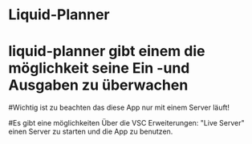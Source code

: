 ﻿# Liquid-Planner
 
# liquid-planner gibt einem die möglichkeit seine Ein -und Ausgaben zu überwachen

#Wichtig ist zu beachten das diese App nur mit einem Server läuft!

#Es gibt eine möglichkeiten Über die VSC Erweiterungen: "Live Server" einen Server zu starten und die App zu benutzen. 
